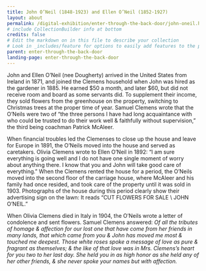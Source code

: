 ```yaml
---
title: John O’Neil (1848-1923) and Ellen O’Neil (1852-1927)
layout: about
permalink: /digital-exhibition/enter-through-the-back-door/john-oneil.html
# include CollectionBuilder info at bottom
credits: false
# Edit the markdown on in this file to describe your collection
# Look in _includes/feature for options to easily add features to the page
parent: enter-through-the-back-door
landing-page: enter-through-the-back-door
---
```


John and Ellen O’Neil (nee Dougherty) arrived in the United States from Ireland in 1871, and joined the Clemens household when John was hired as the gardener in 1885. He earned $50 a month, and later $60,  but did not receive room and board as some servants did. To supplement their income, they sold flowers from the greenhouse on the property, switching to Christmas trees at the proper time of year. Samuel Clemens wrote that the O’Neils were two of “the three persons I have had long acquaintance with who could be trusted to do their work well & faithfully without supervision,” the third being coachman Patrick McAleer. 

When financial troubles led the Clemenses to close up the house and leave for Europe in 1891, the O’Neils moved into the house and served as caretakers.  Olivia Clemens wrote to Ellen O’Neil in 1892: “I am sure everything is going well and I do not have one single moment of worry about anything there. I know that you and John will take good care of everything.” When the Clemens rented the house for a period, the O’Neils moved into the second floor of the carriage house, where McAleer and his family had once resided, and took care of the property until it was sold in 1903. Photographs of the house during this period clearly show their advertising sign on the lawn: It reads “CUT FLOWERS FOR SALE \ JOHN O’NEIL.”

When Olivia Clemens died in Italy in 1904, the O’Neils wrote a letter of condolence and sent flowers. Samuel Clemens answered: *Of all the tributes of homage & affection for our lost one that have come from her friends in many lands, that which came from you & John has moved me most & touched me deepest. Those white roses spoke a message of love as pure & fragrant as themselves; & the like of that love was in Mrs. Clemens’s heart for you two to her last day. She held you in as high honor as she held any of her other friends, & she never spoke your names but with affection.*